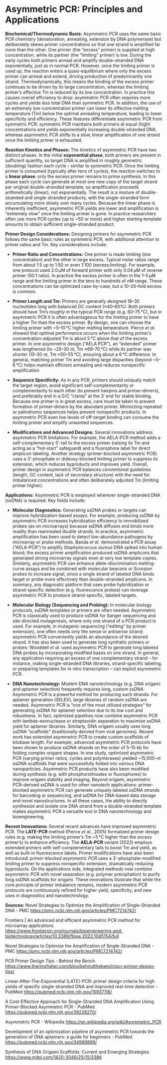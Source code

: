 # Asymmetric PCR: Principles and Applications

**Biochemical/Thermodynamic Basis:** Asymmetric PCR uses the same basic PCR chemistry (denaturation, annealing, extension by DNA polymerase) but deliberately skews primer concentrations so that one strand is amplified far more than the other.  One primer (the “excess” primer) is supplied at high concentration, while its partner (the “limiting” primer) is low.  During the early cycles both primers anneal and amplify double-stranded DNA exponentially, just as in normal PCR.  However, once the limiting primer is used up, the reaction enters a quasi-equilibrium where only the excess primer can anneal and extend, driving production of predominantly one strand.  Thermodynamically, this means the binding of the excess primer continues to be driven by its large concentration, whereas the limiting primer’s effective Tm is reduced by its low concentration.  In practice this causes overall efficiency to drop: asymmetric PCR often requires more cycles and yields less total DNA than symmetric PCR.  In addition, the use of an extremely low-concentration primer can lower its effective melting temperature (Tm) below the optimal annealing temperature, leading to lower specificity and efficiency.  These features differentiate asymmetric PCR from symmetric PCR: symmetric PCR maintains both primers at equal (high) concentrations and yields exponentially increasing double-stranded DNA, whereas asymmetric PCR shifts to a slow, linear amplification of one strand once the limiting primer is exhausted.

**Reaction Kinetics and Phases:**  The kinetics of asymmetric PCR have two distinct phases.  In the initial **exponential phase**, both primers are present in sufficient quantity, so target DNA is amplified in roughly geometric (doubling) fashion each cycle – similar to symmetric PCR.  Once the limiting primer is consumed (typically after tens of cycles), the reaction switches to a **linear phase**: only the excess primer remains to prime synthesis.  In this phase each cycle can generate at most one new copy of the target strand per original double-stranded template, so amplification proceeds arithmetically (linear), not exponentially.  The result is a mixture of double-stranded and single-stranded products, with the single-stranded form accumulating more slowly over many cycles.  Because the linear phase is inherently inefficient, asymmetric PCR yields are lower and amplification is “extremely slow” once the limiting primer is gone.  In practice researchers often use more PCR cycles (up to \~50 or more) and higher starting template amounts to obtain sufficient single-stranded product.

**Primer Design Considerations:**  Designing primers for asymmetric PCR follows the same basic rules as symmetric PCR, with additional attention to primer ratios and Tm. Key considerations include:

* **Primer Ratio and Concentrations:** One primer is made limiting (low concentration) and the other in large excess.  Typical molar ratios range from about 1:5 up to 1:50 or even 1:100 (excess\:limiting). For example, one protocol used 2.0 µM of forward primer with only 0.04 µM of reverse primer (50:1 ratio). In practice the excess primer is often in the 1–5 µM range and the limiting primer in the tens to hundreds of nM range.  These concentrations can be optimized case-by-case, but a 10–20-fold excess is common.

* **Primer Length and Tm:** Primers are generally designed 18–30 nucleotides long with balanced GC content (≈40–60%).  Both primers should have Tm’s roughly in the typical PCR range (e.g. 60–75 °C), but in asymmetric PCR it is often advantageous for the limiting primer to have a higher Tm than the excess primer.  By design, one can choose the limiting primer with \~5–10 °C higher melting temperature.  Pierce *et al.* showed that optimal performance occurs when the limiting primer’s concentration-adjusted Tm is about 5 °C above that of the excess primer.  In one asymmetric design (“AELA PCR”), an “extended” primer was lengthened (to \~25–30 nt, Tm ≈68–70 °C) while its partner was shorter (15–30 nt, Tm ≈50–55 °C), ensuring about a 6 °C difference.  In general, matching primer Tm and avoiding large disparities (beyond \~5–6 °C) helps maintain efficient annealing and reduces nonspecific amplification.

* **Sequence Specificity:**  As in any PCR, primers should uniquely match the target region, avoid significant self-complementarity or complementarity to each other (to prevent hairpins and primer-dimers), and preferably end in a G/C “clamp” at the 3′ end for stable binding.  Because one primer is in great excess, care must be taken to prevent formation of primer-dimers by the abundant primer.  Minimizing repeated or palindromic sequences helps prevent nonspecific products.  In asymmetric PCR even low levels of off-target binding can consume the limiting primer and amplify unwanted sequences.

* **Modifications and Advanced Designs:**  Several innovations address asymmetric PCR limitations.  For example, the AELA-PCR method adds a self-complementary 5′-tail to the excess primer (raising its Tm and acting as a “hot-start” safeguard) and a fluorophore label for direct amplicon labeling.  Another strategy (primer-blocked asymmetric PCR) uses a 3′-phosphate or dideoxy-blocked limiting primer to suppress its extension, which reduces byproducts and improves yield.  Overall, primer design in asymmetric PCR balances conventional guidelines (length, GC content, lack of secondary structure) with the need for imbalanced concentrations and often deliberately adjusted Tm (limiting primer higher).

**Applications:** Asymmetric PCR is employed wherever single-stranded DNA (ssDNA) is required. Key fields include:

* **Molecular Diagnostics:** Generating ssDNA probes or targets can improve hybridization-based assays.  For example, producing ssDNA by asymmetric PCR increases hybridization efficiency to immobilized probes (as on microarrays) because ssDNA diffuses and binds more readily than reannealed double strands. In practice, asymmetric amplification has been used to detect low-abundance pathogens by microarray or probe methods.  Banda *et al.* demonstrated a PCR assay (“AELA-PCR”) to amplify *Staphylococcus aureus* DNA spiked into human blood; the excess primer amplification produced ssDNA amplicons that generated strong microarray signals even at very low template copies.  Similarly, asymmetric PCR can enhance allele-discrimination melting-curve assays and be combined with molecular beacons or Scorpion probes to increase signal, since a single strand of labeled DNA binds target or probe more effectively than double-stranded amplicons.  In summary, any diagnostic platform that uses probe hybridization or strand-specific detection (e.g. fluorescence probes) can leverage asymmetric PCR to produce strand-specific, labeled targets.

* **Molecular Biology (Sequencing and Probing):**  In molecular biology protocols, ssDNA templates or primers are often needed.  Asymmetric PCR is classically used to produce ssDNA for Sanger sequencing and site-directed mutagenesis, where only one strand of a PCR product is used.  For example, in mutagenic sequencing (“editing” by primer extension), one often needs only the sense or antisense strand; asymmetric PCR conveniently yields an abundance of the desired strand.  It has also been used to generate long synthetic primers or probes: Wooddell *et al.* used asymmetric PCR to generate long labeled DNA probes by incorporating modified bases on one strand.  In general, any application requiring an excess of one complementary strand – for instance, making single-stranded DNA libraries, strand-specific labeling, or preparing templates for in vitro transcription – can exploit asymmetric PCR.

* **DNA Nanotechnology:**  Modern DNA nanotechnology (e.g. DNA origami and aptamer selection) frequently requires long, custom ssDNA.  Asymmetric PCR is a powerful method for producing such strands.  For aptamer generation (SELEX), large libraries of random ssDNA are needed.  Asymmetric PCR is “one of the most utilized strategies” for generating ssDNA for aptamer selection due to its low cost and robustness.  In fact, optimized pipelines now combine asymmetric PCR with lambda-exonuclease or streptavidin separation to maximize ssDNA yield for aptamer libraries.  Similarly, DNA origami usually uses long ssDNA “scaffolds” (traditionally derived from viral genomes).  Recent work has extended asymmetric PCR to create custom scaffolds of kilobase length.  For example, advanced asymmetric PCR protocols have been shown to produce ssDNA strands on the order of 5–15 kb for folding complex origami shapes.  In one study, optimized asymmetric PCR (varying primer ratios, cycles and polymerases) yielded \~15,000-nt ssDNA scaffolds that were successfully folded into various DNA nanoparticles.  Asymmetric PCR products have also been modified during synthesis (e.g. with phosphorothioates or fluorophores) to improve origami stability and imaging.  Beyond origami, asymmetric PCR–derived ssDNA is used for other nanotech applications: primer-blocked asymmetric PCR can generate uniquely labeled ssDNA strands for barcoding or sequencing, and ssDNA for DNA-based data storage and novel nanostructures. In all these cases, the ability to directly synthesize and isolate one DNA strand from a double-stranded template makes asymmetric PCR a versatile tool in DNA nanotechnology and bioengineering.

**Recent Innovations:**  Several recent advances have improved asymmetric PCR. The **LATE-PCR** method (Pierce *et al.*, 2005) formalized primer design rules (e.g. making the limiting primer’s Tm \~5 °C higher than the excess primer’s) to enhance efficiency.  The **AELA-PCR** variant (2022) employs extended primers with self-complementary tails to boost Tm and yield, as well as built-in fluorescence labels.  Primer modifications have also been introduced: *primer-blocked asymmetric PCR* uses a 3′-phosphate–modified limiting primer to suppress nonspecific extension, dramatically reducing byproducts.  On the applications side, integrated methods now combine asymmetric PCR with novel separation (e.g. polymer precipitation) to purify long ssDNA scaffolds for origami.  These innovations illustrate that while the core principle of primer imbalance remains, modern asymmetric PCR protocols are continuously refined for higher yield, specificity, and new uses in diagnostics and nanotechnology.

**Sources:**
Novel Strategies to Optimize the Amplification of Single-Stranded DNA - PMC
https://pmc.ncbi.nlm.nih.gov/articles/PMC7214742/

Frontiers | An advanced and efficient asymmetric PCR method for microarray applications
https://www.frontiersin.org/journals/bioengineering-and-biotechnology/articles/10.3389/fbioe.2022.1045154/full

Novel Strategies to Optimize the Amplification of Single-Stranded DNA - PMC
https://pmc.ncbi.nlm.nih.gov/articles/PMC7214742/

PCR Primer Design Tips - Behind the Bench
https://www.thermofisher.com/blog/behindthebench/pcr-primer-design-tips/

Linear-After-The-Exponential (LATE)-PCR: primer design criteria for high yields of specific single-stranded DNA and improved real-time detection - PubMed
https://pubmed.ncbi.nlm.nih.gov/15937116/

A Cost-Effective Approach for Single-Stranded DNA Amplification Using Primer-Blocked Asymmetric PCR - PubMed
https://pubmed.ncbi.nlm.nih.gov/39228270/

Asymmetric PCR - Wikipedia
https://en.wikipedia.org/wiki/Asymmetric_PCR

Development of an optimization pipeline of asymmetric PCR towards the generation of DNA aptamers: a guide for beginners - PubMed
https://pubmed.ncbi.nlm.nih.gov/34989899/

Synthesis of DNA Origami Scaffolds: Current and Emerging Strategies
https://www.mdpi.com/1420-3049/25/15/3386
